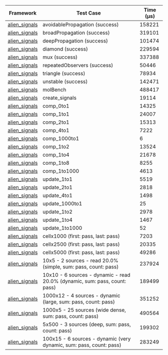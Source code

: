 | Framework | Test Case | Time (μs) |
| --- | --- | --- |
| [alien_signals](https://github.com/medz/alien-signals-dart) | avoidablePropagation (success) | 158221 |
| [alien_signals](https://github.com/medz/alien-signals-dart) | broadPropagation (success) | 319101 |
| [alien_signals](https://github.com/medz/alien-signals-dart) | deepPropagation (success) | 101474 |
| [alien_signals](https://github.com/medz/alien-signals-dart) | diamond (success) | 229594 |
| [alien_signals](https://github.com/medz/alien-signals-dart) | mux (success) | 337388 |
| [alien_signals](https://github.com/medz/alien-signals-dart) | repeatedObservers (success) | 50446 |
| [alien_signals](https://github.com/medz/alien-signals-dart) | triangle (success) | 78934 |
| [alien_signals](https://github.com/medz/alien-signals-dart) | unstable (success) | 142471 |
| [alien_signals](https://github.com/medz/alien-signals-dart) | molBench | 488417 |
| [alien_signals](https://github.com/medz/alien-signals-dart) | create_signals | 19114 |
| [alien_signals](https://github.com/medz/alien-signals-dart) | comp_0to1 | 14325 |
| [alien_signals](https://github.com/medz/alien-signals-dart) | comp_1to1 | 24007 |
| [alien_signals](https://github.com/medz/alien-signals-dart) | comp_2to1 | 15313 |
| [alien_signals](https://github.com/medz/alien-signals-dart) | comp_4to1 | 7222 |
| [alien_signals](https://github.com/medz/alien-signals-dart) | comp_1000to1 | 6 |
| [alien_signals](https://github.com/medz/alien-signals-dart) | comp_1to2 | 13524 |
| [alien_signals](https://github.com/medz/alien-signals-dart) | comp_1to4 | 21678 |
| [alien_signals](https://github.com/medz/alien-signals-dart) | comp_1to8 | 8255 |
| [alien_signals](https://github.com/medz/alien-signals-dart) | comp_1to1000 | 4613 |
| [alien_signals](https://github.com/medz/alien-signals-dart) | update_1to1 | 5519 |
| [alien_signals](https://github.com/medz/alien-signals-dart) | update_2to1 | 2818 |
| [alien_signals](https://github.com/medz/alien-signals-dart) | update_4to1 | 1498 |
| [alien_signals](https://github.com/medz/alien-signals-dart) | update_1000to1 | 25 |
| [alien_signals](https://github.com/medz/alien-signals-dart) | update_1to2 | 2978 |
| [alien_signals](https://github.com/medz/alien-signals-dart) | update_1to4 | 1467 |
| [alien_signals](https://github.com/medz/alien-signals-dart) | update_1to1000 | 52 |
| [alien_signals](https://github.com/medz/alien-signals-dart) | cellx1000 (first: pass, last: pass) | 7203 |
| [alien_signals](https://github.com/medz/alien-signals-dart) | cellx2500 (first: pass, last: pass) | 20335 |
| [alien_signals](https://github.com/medz/alien-signals-dart) | cellx5000 (first: pass, last: pass) | 49286 |
| [alien_signals](https://github.com/medz/alien-signals-dart) | 10x5 - 2 sources - read 20.0% (simple, sum: pass, count: pass) | 237924 |
| [alien_signals](https://github.com/medz/alien-signals-dart) | 10x10 - 6 sources - dynamic - read 20.0% (dynamic, sum: pass, count: pass) | 189499 |
| [alien_signals](https://github.com/medz/alien-signals-dart) | 1000x12 - 4 sources - dynamic (large, sum: pass, count: pass) | 351252 |
| [alien_signals](https://github.com/medz/alien-signals-dart) | 1000x5 - 25 sources (wide dense, sum: pass, count: pass) | 490564 |
| [alien_signals](https://github.com/medz/alien-signals-dart) | 5x500 - 3 sources (deep, sum: pass, count: pass) | 199302 |
| [alien_signals](https://github.com/medz/alien-signals-dart) | 100x15 - 6 sources - dynamic (very dynamic, sum: pass, count: pass) | 283249 |
